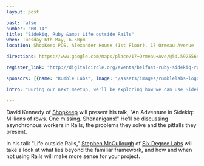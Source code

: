 ```yaml
---
layout: post

past: false
number: "BR-14"
title: "Sidekiq, Ruby &amp; Life outside Rails"
when: Tuesday 6th May, 6.30pm
location: ShopKeep POS, Alexander House (1st Floor), 17 Ormeau Avenue

directions: https://www.google.com/maps/place/17+Ormeau+Ave/@54.5925564,-5.927705,17z/data=!4m2!3m1!1s0x486108f93df6182d:0x30ef4d86a071c32a?hl=en

register_link: "http://digitalcircle.org/events/belfast-ruby-sidekiq-ruby-life-without-rails"

sponsors: [{name: "Rumble Labs", image: "/assets/images/rumblelabs-logo.png", link: "http://rumblelabs.com"}, {name: "Shopkeep", image: "/assets/images/shopkeeppos-logo.png", link: "http://shopkeep.com"}]

intro: "During our next meetup, we'll be exploring how we can use Sidekiq in our Ruby projects to make background processing much simpler, and more efficient. Following this, we'll be looking at how and when to hone the power of Ruby without using Rails. Come along, sit down and enjoy some code talk with a cold beer. "

---
```


David Kennedy of [Shopkeep](http://www.shopkeep.com/) will present his talk, "An Adventure in Sidekiq: Millions of rows. One missing. Shenanigans!" He'll be discussing asynchronous workers in Rails, the problems they solve and the pitfalls they present.

In his talk "Life outside Rails," [Stephen McCullough](https://twitter.com/swmcc) of [Six Degree Labs](http://www.sixdegreelabs.com/) will take a look at what lies beyond the familiar framework, and how and when not using Rails will make more sense for your project.




